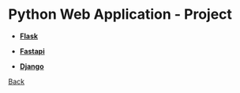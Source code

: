 # Python Web Application - Project

- [**Flask**](flask/project/flask_project.md)

- [**Fastapi**](fastapi/project/fastapi_project.md)

- [**Django**](django/project/django_project.md)

[Back](web_application.md)